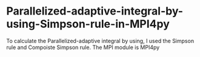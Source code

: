 # Parallelized-adaptive-integral-by-using-Simpson-rule-in-MPI4py
To calculate the Parallelized-adaptive integral by using, I used the Simpson rule and Compoiste Simpson rule. The MPI module is MPI4py
